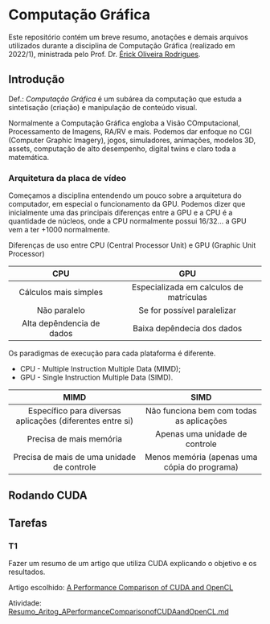 # Computação Gráfica

Este repositório contém um breve resumo, anotações e demais arquivos utilizados durante a disciplina de Computação Gráfica (realizado em 2022/1), ministrada pelo Prof. Dr. [Érick Oliveira Rodrigues](https://sites.google.com/view/ppgee-pb/pesquisadores/%C3%A9rick-oliveira-rodrigues).

## Introdução

Def.: *Computação Gráfica* é um subárea da computação que estuda a sintetisação (criação) e manipulação de conteúdo visual.

Normalmente a Computação Gráfica engloba a Visão COmputacional, Processamento de Imagens, RA/RV e mais. Podemos dar enfoque no CGI (Computer Graphic Imagery), jogos, simuladores, animações, modelos 3D, assets, computação de alto desempenho, digital twins e claro toda a matemática.

### Arquitetura da placa de vídeo

Começamos a disciplina entendendo um pouco sobre a arquitetura do computador, em especial o funcionamento da GPU. Podemos dizer que inicialmente uma das principais diferenças entre a GPU e a CPU é a quantidade de núcleos, onde a CPU normalmente possui 16/32... a GPU vem a ter +1000 normalmente.

Diferenças de uso entre CPU (Central Processor Unit) e GPU (Graphic Unit Processor)

| CPU | GPU
:----:| :----:
| Cálculos mais simples | Especializada em calculos de matrículas
| Não paralelo | Se for possível paralelizar
| Alta depêndencia de dados | Baixa depêndecia dos dados

Os paradigmas de execução para cada plataforma é diferente.

* CPU - Multiple Instruction Multiple Data (MIMD);
* GPU - Single Instruction Multiple Data (SIMD).

| MIMD | SIMD
:----:|:----:
| Específico para diversas aplicações (diferentes entre si) | Não funciona bem com todas as aplicações
| Precisa de mais memória | Apenas uma unidade de controle
| Precisa de mais de uma unidade de controle | Menos memória (apenas uma cópia do programa)

## Rodando CUDA

## Tarefas

### T1

Fazer um resumo de um artigo que utiliza CUDA explicando o objetivo e os resultados.

Artigo escolhido: [A Performance Comparison of CUDA and OpenCL](https://arxiv.org/abs/1005.2581)

Atividade: [Resumo_Aritog_APerformanceComparisonofCUDAandOpenCL.md](https://github.com/vitor-o-s/UTFPR/blob/main/Computacao_Grafica/resumo_artigo_APerformanceComparisonofCUDAandOpenCL.md)
